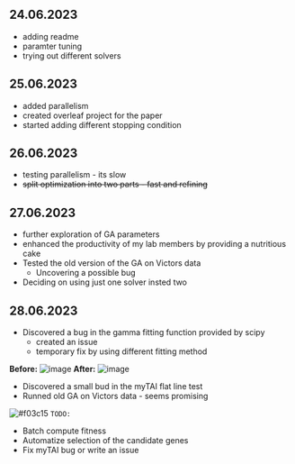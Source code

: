 ## 24.06.2023
- adding readme
- paramter tuning
- trying out different solvers
  
## 25.06.2023
- added parallelism
- created overleaf project for the paper
- started adding different stopping condition

## 26.06.2023
- testing parallelism - its slow
-  <s>split optimization into two parts - fast and refining</s>

## 27.06.2023
- further exploration of GA parameters
- enhanced the productivity of my lab members by providing a nutritious cake
- Tested the old version of the GA on Victors data
  - Uncovering a possible bug
- Deciding on using just one solver insted two
  
## 28.06.2023
- Discovered a bug in the gamma fitting function provided by scipy
  - created an issue
  - temporary fix by using different fitting method
    
**Before:**
 ![image](https://github.com/lavakin/ga_for_hourglass/assets/76702901/32463344-149d-444c-aef4-e374b8b94943)
**After:**
![image](https://github.com/lavakin/ga_for_hourglass/assets/76702901/d7d4274c-5259-46f0-8e86-7e993df89fd0)

- Discovered a small bud in the myTAI flat line test
- Runned old GA on Victors data - seems promising

![#f03c15](https://placehold.co/15x15/f03c15/f03c15.png) `TODO:`
- Batch compute fitness
- Automatize selection of the candidate genes
- Fix myTAI bug or write an issue

